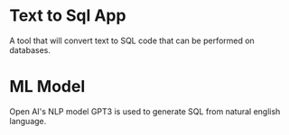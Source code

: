 # Text to Sql App

A tool that will convert text to SQL code that can be performed on databases.

# ML Model

Open AI's NLP model GPT3 is used to generate SQL from natural english language.



